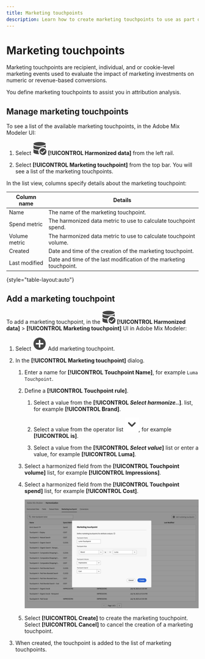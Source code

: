 ```yaml
---
title: Marketing touchpoints
description: Learn how to create marketing touchpoints to use as part of harmonizing your data in Adobe Mix Modeler.
---
```


# Marketing touchpoints

Marketing touchpoints are recipient, individual, and or cookie-level marketing events used to evaluate the impact of marketing investments on numeric or revenue-based conversions.

You define marketing touchpoints to assist you in attribution analysis.

## Manage marketing touchpoints

To see a list of the available marketing touchpoints, in the Adobe Mix Modeler UI:

1. Select ![DataSearch](../assets/icons/DataCheck.svg) **[!UICONTROL Harmonized data]** from the left rail.
   
1. Select **[!UICONTROL Marketing touchpoint]** from the top bar. You will see a list of the marketing touchpoints.

In the list view, columns specify details about the marketing touchpoint:

| Column name | Details |
| --- | ---|
| Name | The name of the marketing touchpoint.  |
| Spend metric | The harmonized data metric to use to calculate touchpoint spend.  |
| Volume metric | The harmonized data metric to use to calculate touchpoint volume. |
| Created | Date and time of the creation of the marketing touchpoint. |
| Last modified | Date and time of the last modification of the marketing touchpoint. |

{style="table-layout:auto"}

## Add a marketing touchpoint

To add a marketing touchpoint, in the ![DataSearch](../assets/icons/DataCheck.svg) **[!UICONTROL Harmonized data]** > **[!UICONTROL Marketing touchpoint]** UI in Adobe Mix Modeler:

1. Select ![Add](../assets/icons/AddCircle.svg) Add marketing touchpoint.

1. In the **[!UICONTROL Marketing touchpoint]** dialog.

    1. Enter a name for **[!UICONTROL Touchpoint Name]**, for example `Luma Touchpoint`.

    1. Define a **[!UICONTROL Touchpoint rule]**.

       1. Select a value from the **[!UICONTROL *Select harmonize..*]**. list, for example **[!UICONTROL Brand]**.

       1. Select a value from the operator list ![Chevron](../assets/icons/ChevronDown.svg), for example **[!UICONTROL is]**.

       1. Select a value from the **[!UICONTROL *Select value*]** list or enter a value, for example **[!UICONTROL Luma]**.

    1. Select a harmonized field from the **[!UICONTROL Touchpoint volume]** list, for example **[!UICONTROL Impressions]**.

    1. Select a harmonized field from the **[!UICONTROL Touchpoint spend]** list, for example **[!UICONTROL Cost]**.
   
       ![Marketing touchpoint](../assets/create-touchpoint.png)

    1. Select **[!UICONTROL Create]** to create the marketing touchpoint. Select **[!UICONTROL Cancel]** to cancel the creation of a marketing touchpoint.

1. When created, the touchpoint is added to the list of marketing touchpoints.


